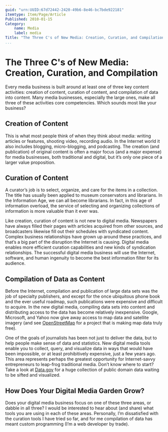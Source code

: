 ```yaml
---
guid: "urn:UUID:67d72442-2420-49b6-8e46-bc7bde922181"
itemtype: Item/Page/Article
Published: 2010-01-15
Category: 
    name: Media
    label: media
Title: "The Three C's of New Media: Creation, Curation, and Compilation"
...
```


The Three C's of New Media: Creation, Curation, and Compilation
===============================================================

Every media business is built around at least one of three key content
activities: creation of content, curation of content, and compilation of
data into content. Many media businesses, especially the large ones,
make all three of these activities core competencies. Which sounds most
like your business?

Creation of Content
-------------------

This is what most people think of when they think about media: writing
articles or features, shooting video, recording audio. In the Internet
world it also includes blogging, micro-blogging, and podcasting. The
creation (and publication) of original content is often a major focus
(and a major expense) for media businesses, both traditional and
digital, but it’s only one piece of a larger value proposition.

Curation of Content
-------------------

A curator’s job is to select, organize, and care for the items in a
collection. The title has usually been applied to museum conservators
and librarians. In the Information Age, we can all become librarians. In
fact, in this age of information overload, the service of selecting and
organizing collections of information is more valuable than it ever was.

Like creation, curation of content is not new to digital media.
Newspapers have always filled their pages with articles acquired from
other sources, and broadcasters likewise fill out their schedules with
syndicated content. Complex business relationships have grown up around
these practices, and that’s a big part of the disruption the Internet is
causing. Digital media enables more efficient curation capabilities and
new kinds of syndication relationships. The successful digital media
business will use the Internet, software, and human ingenuity to become
the best information filter for its audience.

Compilation of Data as Content
------------------------------

Before the Internet, compilation and publication of large data sets was
the job of specialty publishers, and except for the once ubiquitous
phone book and the ever useful roadmap, such publications were expensive
and difficult to acquire. In the new digital media, compiling data sets
into content and distributing access to the data has become relatively
inexpensive. Google, Microsoft, and Yahoo now give away access to map
data and satellite imagery (and see
[OpenStreetMap](http://www.openstreetmap.org/) for a project that is making
map data truly free).

One of the goals of journalists has been not just to deliver the data,
but to help people make sense of data and statistics. New digital media
tools enable you to collect, query, and visualize data in ways that
would have been impossible, or at least prohibitively expensive, just a
few years ago. This area represents perhaps the greatest opportunity for
Internet-savvy entrepreneurs to leap-frog traditional media. Don’t know
where to start? Take a look at [Data.gov](http://data.gov/) for a huge
collection of public domain data waiting to be sifted and visualized.

How Does Your Digital Media Garden Grow?
----------------------------------------

Does your digital media business focus on one of these three areas, or
dabble in all three? I would be interested to hear about (and share)
what tools you are using in each of these areas. Personally, I’m
dissatisfied with the curation tools I have tried so far, and for me
compilation of data has meant custom programming (I’m a web developer by
trade).
